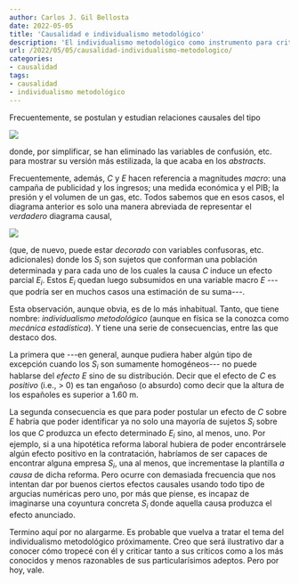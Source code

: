 ```yaml
---
author: Carlos J. Gil Bellosta
date: 2022-05-05
title: 'Causalidad e individualismo metodológico'
description: 'El individualismo metodológico como instrumento para criticar relaciones de causalidad'
url: /2022/05/05/causalidad-individualismo-metodologico/
categories:
- causalidad
tags:
- causalidad
- individualismo metodológico
---
```


Frecuentemente, se postulan y estudian relaciones causales del tipo

![](/wp-uploads/2022/05/causal_graph_00.png#center)

donde, por simplificar, se han eliminado las variables de confusión, etc. para mostrar su versión más estilizada, la que acaba en los _abstracts_.

Frecuentemente, además, $C$ y $E$ hacen referencia a magnitudes _macro_: una campaña de publicidad y los ingresos; una medida económica y el PIB; la presión y el volumen de un gas, etc. Todos sabemos que en esos casos, el diagrama anterior es solo una manera abreviada de representar el _verdadero_ diagrama causal,

![](/wp-uploads/2022/05/causal_graph_01.png#center)

(que, de nuevo, puede estar _decorado_ con variables confusoras, etc. adicionales) donde los $S_i$ son sujetos que conforman una población determinada y para cada uno de los cuales la causa $C$ induce un efecto parcial $E_i$. Estos $E_i$ quedan luego subsumidos en una variable macro $E$ ---que podría ser en muchos casos una estimación de su suma---.

Esta observación, aunque obvia, es de lo más inhabitual. Tanto, que tiene nombre: _individualismo metodológico_ (aunque en física se la conozca como _mecánica estadística_). Y tiene una serie de consecuencias, entre las que destaco dos.

La primera que ---en general, aunque pudiera haber algún tipo de excepción cuando los $S_i$ son sumamente homogéneos--- no puede hablarse del _efecto_ $E$ sino de su distribución. Decir que el efecto de $C$ es _positivo_ (i.e., > 0) es tan engañoso (o absurdo) como decir que la altura de los españoles es superior a 1.60 m.

La segunda consecuencia es que para poder postular un efecto de $C$ sobre $E$ habría que poder identificar ya no solo una mayoría de sujetos $S_i$ sobre los que $C$ produzca un efecto determinado $E_i$ sino, al menos, uno. Por ejemplo, si a una hipotética reforma laboral hubiera de poder encontrársele algún efecto positivo en la contratación, habríamos de ser capaces de encontrar alguna empresa $S_i$, una al menos, que incrementase la plantilla _a causa_ de dicha reforma. Pero ocurre con demasiada frecuencia que nos intentan dar por buenos ciertos efectos causales usando todo tipo de argucias numéricas pero uno, por más que piense, es incapaz de imaginarse una coyuntura concreta $S_i$ donde aquella causa produzca el efecto anunciado.

Termino aquí por no alargarme. Es probable que vuelva a tratar el tema del individualismo metodológico próximamente. Creo que será ilustrativo dar a conocer cómo tropecé con él y criticar tanto a sus críticos como a los más conocidos y menos razonables de sus particularísimos adeptos. Pero por hoy, vale.
